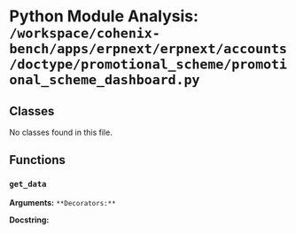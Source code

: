 # Python Module Analysis: `/workspace/cohenix-bench/apps/erpnext/erpnext/accounts/doctype/promotional_scheme/promotional_scheme_dashboard.py`

## Classes

No classes found in this file.


## Functions

### `get_data`
**Arguments:** ``
**Decorators:** ``

**Docstring:**
```

```

